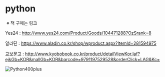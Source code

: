 # python
﻿
※ 책 구매는 링크

Yes24 : http://www.yes24.com/Product/Goods/104471288?OzSrank=8

알라딘 : https://www.aladin.co.kr/shop/wproduct.aspx?ItemId=281594975

교보문고 : http://www.kyobobook.co.kr/product/detailViewKor.laf?ejkGb=KOR&mallGb=KOR&barcode=9791197529528&orderClick=LAG&Kc=
﻿

![Python400plus](https://postfiles.pstatic.net/MjAyMTA5MjRfMjg0/MDAxNjMyNDc1MDA5OTM1.zFf8BaSJgV5AjnwRe8mKaXBE8veTEAiRnjZ0XEGpurYg.0N69_F1G9jzPauJXHOfHFC_DPHlg6-kZjyVkjGDXNPEg.JPEG.comstudy21/KakaoTalk_20210924_160136328.jpg?type=w773)
